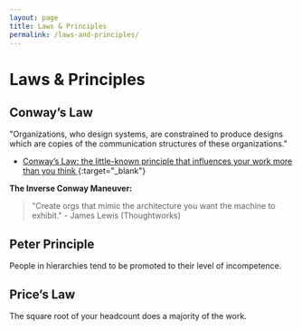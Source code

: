 ```yaml
---
layout: page
title: Laws & Principles
permalink: /laws-and-principles/
---
```


# Laws & Principles

## Conway’s Law

"Organizations, who design systems, are constrained to produce designs which are copies of the communication structures of these organizations."

- [Conway’s Law: the little-known principle that influences your work more than you think
  ](https://www.atlassian.com/blog/teamwork/what-is-conways-law-acmi){:target="\_blank"}

**The Inverse Conway Maneuver:**

> "Create orgs that mimic the architecture you want the machine to exhibit." - James Lewis (Thoughtworks)

## Peter Principle

People in hierarchies tend to be promoted to their level of incompetence.

## Price’s Law

The square root of your headcount does a majority of the work.
